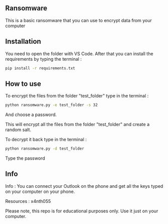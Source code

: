 ## Ransomware

This is a basic ransomware that you can use to encrypt data from your computer

## Installation

You need to open the folder with VS Code. After that you can install the requirements by typing the terminal :

```bash
pip install -r requirements.txt
```

## How to use

To encrypt the files from the folder "test_folder" type in the terminal :

```bash
python ransomware.py -e test_folder -s 32
```

And choose a password.

This will encrypt all the files from the folder "test_folder" and create a random salt.

To decrypt it back type in the terminal :

```bash
python ransomware.py -d test_folder
```

Type the password

## Info

Info : You can connect your Outlook on the phone and get all the keys typed on your computer on your phone.

Resources : x4nth055

Please note, this repo is for educational purposes only. Use it just on your computer.
